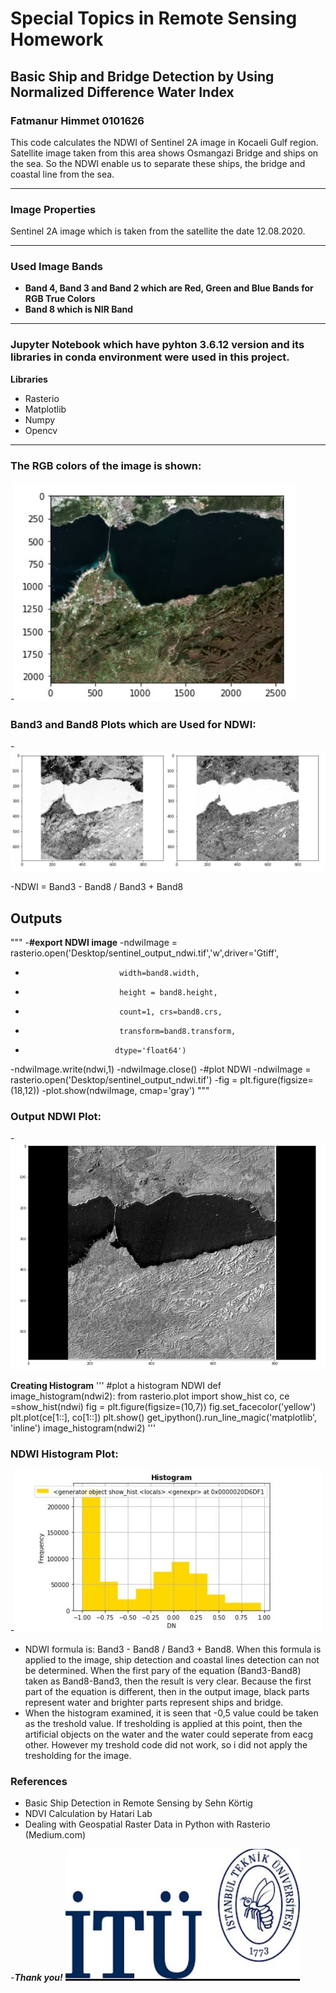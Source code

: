 # Special Topics in Remote Sensing Homework
## Basic Ship and Bridge Detection by Using Normalized Difference Water Index
### Fatmanur Himmet 0101626
This code calculates the NDWI of Sentinel 2A image in Kocaeli Gulf region. Satellite image taken from this area shows Osmangazi Bridge and ships on the sea. So the NDWI enable us to separate these ships, the bridge and coastal line from the sea. 

***
### Image Properties
Sentinel 2A image which is taken from the satellite the date 12.08.2020. 

***
### Used Image Bands
- __Band 4, Band 3 and Band 2 which are Red, Green and Blue Bands for RGB True Colors__
- __Band 8 which is NIR Band__

***
### Jupyter Notebook which have pyhton 3.6.12 version and its libraries in conda environment were used in this project.
 __Libraries__
- Rasterio
- Matplotlib
- Numpy
- Opencv

***
### __The RGB colors of the image is shown:__ 
-![RGB Image Plot](RGB_Image_Plot.JPG)
### __Band3 and Band8 Plots which are Used for NDWI:__
-![Band3_Band8_Plot](Band3_Band8_Plot.JPG)

-NDWI = Band3 - Band8 / Band3 + Band8

## Outputs

"""
-__#export NDWI image__
-ndwiImage = rasterio.open('Desktop/sentinel_output_ndwi.tif','w',driver='Gtiff',
-                          width=band8.width, 
-                          height = band8.height, 
-                          count=1, crs=band8.crs, 
-                          transform=band8.transform,
-                         dtype='float64')
-ndwiImage.write(ndwi,1)
-ndwiImage.close()
-#plot NDWI
-ndwiImage = rasterio.open('Desktop/sentinel_output_ndwi.tif') 
-fig = plt.figure(figsize=(18,12))
-plot.show(ndwiImage, cmap='gray')
 """
 ### __Output NDWI Plot:__
 -![NDWI_Plot](NDWI_Plot.JPG)
 
 __Creating Histogram__
 '''
 #plot a histogram NDWI
def image_histogram(ndwi2):
    from rasterio.plot import show_hist
    co, ce =show_hist(ndwi)
    fig = plt.figure(figsize=(10,7))
    fig.set_facecolor('yellow')
    plt.plot(ce[1::], co[1::])
    plt.show()
get_ipython().run_line_magic('matplotlib', 'inline')
image_histogram(ndwi2)
'''
 
 ### __NDWI Histogram Plot:__
 -![NDWI_Histogram](NDWI_Histogram.JPG)
 
 - NDWI formula is: Band3 - Band8 / Band3 + Band8. When this formula is applied to the image, ship detection and coastal lines detection can not be determined. When the first pary of the equation (Band3-Band8) taken as Band8-Band3, then the result is very clear. Because the first part of the equation is different, then in the output image, black parts represent water and brighter parts represent ships and bridge.
 - When the histogram examined, it is seen that -0,5 value could be taken as the treshold value. If tresholding is applied at this point, then the artificial objects on the water and the water could seperate from eacg other. However my treshold code did not work, so i did not apply the tresholding for the image.  
 
 ### References
 - Basic Ship Detection in Remote Sensing by Sehn Körtig
 - NDVI Calculation by Hatari Lab
 - Dealing with Geospatial Raster Data in Python with Rasterio (Medium.com)
 
-__*Thank you!*__
![ITU_LOGO](ITU_LOGO.JPG)
